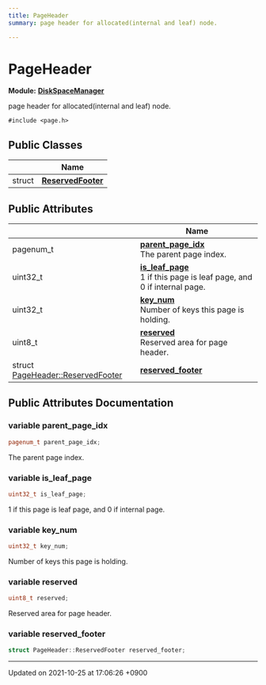 ```yaml
---
title: PageHeader
summary: page header for allocated(internal and leaf) node. 

---
```


# PageHeader

**Module:** **[DiskSpaceManager](/Modules/group__DiskSpaceManager)**



page header for allocated(internal and leaf) node. 


`#include <page.h>`

## Public Classes

|                | Name           |
| -------------- | -------------- |
| struct | **[ReservedFooter](/Classes/structPageHeader_1_1ReservedFooter)**  |

## Public Attributes

|                | Name           |
| -------------- | -------------- |
| pagenum_t | **[parent_page_idx](/Classes/structPageHeader#variable-parent-page-idx)** <br>The parent page index.  |
| uint32_t | **[is_leaf_page](/Classes/structPageHeader#variable-is-leaf-page)** <br>1 if this page is leaf page, and 0 if internal page.  |
| uint32_t | **[key_num](/Classes/structPageHeader#variable-key-num)** <br>Number of keys this page is holding.  |
| uint8_t | **[reserved](/Classes/structPageHeader#variable-reserved)** <br>Reserved area for page header.  |
| struct <a href="/Classes/structPageHeader_1_1ReservedFooter">PageHeader::ReservedFooter</a> | **[reserved_footer](/Classes/structPageHeader#variable-reserved-footer)**  |

## Public Attributes Documentation

### variable parent_page_idx

```cpp
pagenum_t parent_page_idx;
```

The parent page index. 

### variable is_leaf_page

```cpp
uint32_t is_leaf_page;
```

1 if this page is leaf page, and 0 if internal page. 

### variable key_num

```cpp
uint32_t key_num;
```

Number of keys this page is holding. 

### variable reserved

```cpp
uint8_t reserved;
```

Reserved area for page header. 

### variable reserved_footer

```cpp
struct PageHeader::ReservedFooter reserved_footer;
```


-------------------------------

Updated on 2021-10-25 at 17:06:26 +0900